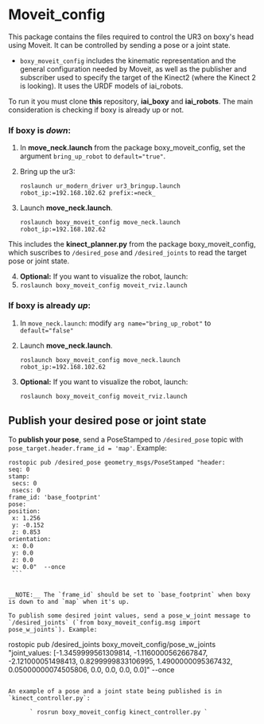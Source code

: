 # Moveit_config

This package contains the files required to control the UR3 on boxy's head using Moveit. It can be controlled by sending a pose or a joint state.

- `boxy_moveit_config` includes the kinematic representation and the general configuration needed by Moveit, as well as the publisher and subscriber used to specify the target of the Kinect2 (where the Kinect 2 is looking). It uses the URDF models of iai_robots.

To run it you must clone __this__ repository, __iai_boxy__ and __iai_robots__. The main consideration is checking if boxy is already up or not.

### If boxy is *down*:
  1. In __move_neck.launch__ from the package boxy_moveit_config, set the argument `bring_up_robot` to `default="true"`.
  2. Bring up the ur3:

        `roslaunch ur_modern_driver ur3_bringup.launch  robot_ip:=192.168.102.62 prefix:=neck_`

  3. Launch __move_neck.launch__.
  
        ` roslaunch boxy_moveit_config move_neck.launch robot_ip:=192.168.102.62 `

  This includes the __kinect_planner.py__ from the package boxy_moveit_config, which suscribes to `/desired_pose` and `/desired_joints` to read the target pose or joint state.
  
  4. __Optional:__ If you want to visualize the robot, launch:
  5. 
        ` roslaunch boxy_moveit_config moveit_rviz.launch `

### If boxy is already *up*:
  1. In `move_neck.launch`: modify `arg name="bring_up_robot"` to `default="false"`
  2. Launch __move_neck.launch__.
  
        ` roslaunch boxy_moveit_config move_neck.launch robot_ip:=192.168.102.62 `

  3. __Optional:__ If you want to visualize the robot, launch:
  
        ` roslaunch boxy_moveit_config moveit_rviz.launch `


## Publish your desired pose or joint state

To __publish your pose__, send a PoseStamped to `/desired_pose` topic with `pose_target.header.frame_id = 'map'`. 
Example: 

   ```
  rostopic pub /desired_pose geometry_msgs/PoseStamped "header:
  seq: 0
  stamp:
    secs: 0
    nsecs: 0
  frame_id: 'base_footprint'
pose:
  position:
    x: 1.256
    y: -0.152
    z: 0.853
  orientation:
    x: 0.0
    y: 0.0
    z: 0.0
    w: 0.0"  --once 
    ```
    
    
__NOTE:__ The `frame_id` should be set to `base_footprint` when boxy is down to and `map` when it's up.
    
To publish some desired joint values, send a pose_w_joint message to `/desired_joints` (`from boxy_moveit_config.msg import pose_w_joints`). Example:

  ```
  rostopic pub /desired_joints boxy_moveit_config/pose_w_joints "joint_values:
 [-1.3459999561309814, -1.1160000562667847, -2.121000051498413, 0.8299999833106995, 1.4900000095367432, 0.05000000074505806, 0.0, 0.0, 0.0, 0.0]" --once
  ```
  
An example of a pose and a joint state being published is in `kinect_controller.py`:

        ` rosrun boxy_moveit_config kinect_controller.py `



